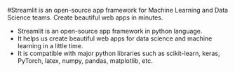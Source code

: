 #Streamlit
 is an open-source app framework for Machine Learning and Data Science teams. Create beautiful web apps in minutes.


- Streamlit is an open-source app framework in python language. 
- It helps us create beautiful web apps for data science and machine learning in a little time. 
- It is compatible with major python libraries such as scikit-learn, keras, PyTorch, latex, numpy, pandas, matplotlib, etc.
